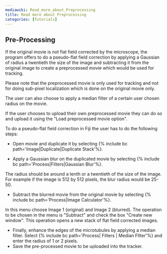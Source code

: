 ```yaml
---
mediawiki: Read_more_about_Preprocessing
title: Read more about Preprocessing
categories: [Tutorials]
---
```


## Pre-Processing

If the original movie is not flat field corrected by the microscope, the program offers to do a pseudo-flat field correction by applying a Gaussian of radius a twentieth the size of the image and subtracting it from the original image to create a preprocessed movie which would be used for tracking.

Please note that the preprocessed movie is only used for tracking and not for doing sub-pixel localization which is done on the original movie only.

The user can also choose to apply a median filter of a certain user chosen radius on the movie.

If the user chooses to upload their own preprocessed movie they can do so and upload it using the "Load preprocessed movie option".

To do a pseudo-flat field correction in Fiji the user has to do the following steps:

-   Open movie and duplicate it by selecting {% include bc path='Image|Duplicate|Duplicate Stack'%}.

<!-- -->

-   Apply a Gaussian blur on the duplicated movie by selecting {% include bc path='Process|Filters|Gaussian Blur'%}.

The radius should be around a tenth or a twentieth of the size of the image. For example if the image is 512 by 512 pixels, the blur radius would be 25-50.

-   Subtract the blurred movie from the original movie by selecting {% include bc path='Process|Image Calculator'%}.

In this menu choose Image 1 (original) and Image 2 (blurred). The operation to be chosen in the menu is "Subtract" and check the box "Create new window". This operation opens a new stack of flat field corrected images.

-   Finally, enhance the edges of the microtubules by applying a median filter. Select {% include bc path='Process| Filters | Median FIlter'%} and enter the radius of 1 or 2 pixels.
-   Save the pre-processed movie to be uploaded into the tracker.
